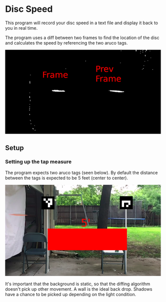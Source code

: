 # Disc Speed
This program will record your disc speed in a text file and display it back to you in real time.

The program uses a diff between two frames to find the location of the disc and calculates the speed by referencing the two aruco tags.

![Example Diff](docs/example_diff.png)

## Setup
### Setting up the tap measure
The program expects two aruco tags (seen below). By default the distance between the tags is expected to be 5 feet (center to center).

![Example Setup](docs/example_setup.png)

It's important that the background is static, so that the diffing algorithm doesn't pick up other movement. A wall is the ideal back drop. Shadows have a chance to be picked up depending on the light condition.


